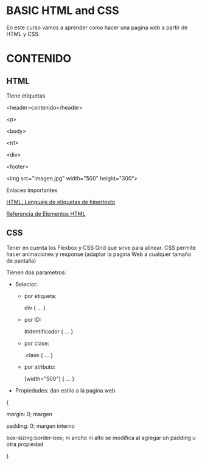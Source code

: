 # BASIC HTML and CSS

En este curso vamos a aprender como hacer una pagina web a partir de HTML y CSS

# CONTENIDO

## HTML

Tiene etiquetas

\<header\>contenido\</header\>

\<p\>

\<body\>

\<h1\>

\<div\>

\<footer\>

\<img src="imagen.jpg" width="500" height="300"\>

Enlaces importantes

[HTML: Lenguaje de etiquetas de hipertexto](https://developer.mozilla.org/es/docs/Web/HTML)

[Referencia de Elementos HTML](https://developer.mozilla.org/es/docs/Web/HTML/Element)

## CSS

Tener en cuenta los Flexbox y CSS Grid que sirve para alinear. CSS permite hacer animaciones y response (adaptar la pagina Web a cualquer tamaño de pantalla)

Tienen dos parametros:

- Selector:
    - por etiqueta:

        div
    {
    ...
    }

    - por ID:

        #identificador
    {
    ...
    }
    
    - por clase:

        .clase
    {
    ...
    }
    
    - por atributo:

        [width="500"]
    {
    ...
    }
    
- Propiedades: dan estilo a la pagina web

{

margin: 0; margen

padding: 0; margen interno

box-sizing:border-box; ni ancho ni alto se modifica al agregar un padding u otra propiedad

}